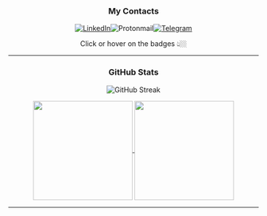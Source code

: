 <div align="center">

### My Contacts

[![LinkedIn](https://img.shields.io/badge/linkedin-%230077B5.svg?style=for-the-badge&logo=linkedin&logoColor=white "jrhin")](https://www.linkedin.com/in/jrhin/)![Protonmail](https://img.shields.io/badge/ProtonMail-8B89CC?style=for-the-badge&logo=protonmail&logoColor=white "github@jrhin.com")[![Telegram](https://img.shields.io/badge/Telegram-2CA5E0?style=for-the-badge&logo=telegram&logoColor=white "JRhin")](https://t.me/JRhin)

Click or hover on the badges 👆🏼 <br/>

<hr style="border:1px black">

### GitHub Stats


![GitHub Streak](https://github-readme-streak-stats-beta-nine.vercel.app/?user=JRhin&theme=transparent)

<a href="https://github.com/JRhin">
  <img height=200 align="center" src="https://github-readme-stats-two-roan-14.vercel.app/api?username=jrhin&show_icons=true&rank_icon=github&theme=transparent" />
</a>
<a href="https://github.com/JRhin">
  <img height=200 align="center" src="https://github-readme-stats-two-roan-14.vercel.app/api/top-langs?username=jrhin&layout=compact&langs_count=8&card_width=320&theme=transparent" />
</a>

<hr style="border:1px black">
